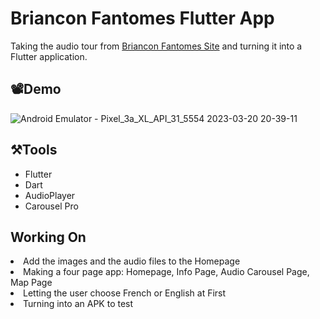 # Briancon Fantomes Flutter App
Taking the audio tour from <a href="https://github.com/revyrob/brianconFantomes-V2">Briancon Fantomes Site</a> and turning it into
a Flutter application. 

## 📽️Demo
![Android Emulator - Pixel_3a_XL_API_31_5554 2023-03-20 20-39-11](https://user-images.githubusercontent.com/66695865/226513623-96e1e09b-abec-41a2-a664-457e0736a7ed.gif)



## ⚒️Tools
<ul>
<li>Flutter</li>
<li>Dart</li>
<li>AudioPlayer</li>
<li>Carousel Pro</li>
</ul>

## Working On
<li>Add the images and the audio files to the Homepage</li>
<li>Making a four page app: Homepage, Info Page, Audio Carousel Page, Map Page</li>
<li>Letting the user choose French or English at First</li>
<li>Turning into an APK to test</li>



